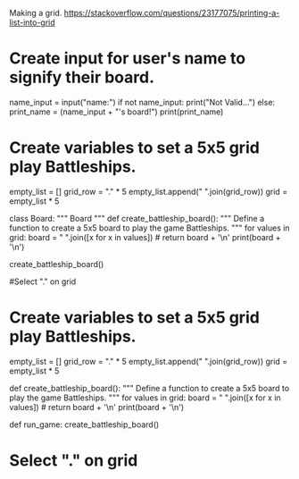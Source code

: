 Making a grid.
https://stackoverflow.com/questions/23177075/printing-a-list-into-grid

# Create input for user's name to signify their board.    

name_input = input("name:")
if not name_input:
    print("Not Valid...")
else:
    print_name = (name_input + "'s board!")
    print(print_name)

# Create variables to set a 5x5 grid play Battleships.
empty_list = []
grid_row = "." * 5
empty_list.append(" ".join(grid_row))
grid = empty_list * 5

class Board:
    """
    Board
    """
    def create_battleship_board():
        """
        Define a function to create a 5x5 board to play the game Battleships.
        """
        for values in grid:
            board = " ".join([x for x in values])
            # return board + '\n'
            print(board + '\n')
 

create_battleship_board()

#Select "." on grid

# Create variables to set a 5x5 grid play Battleships.
empty_list = []
grid_row = "." * 5
empty_list.append(" ".join(grid_row))
grid = empty_list * 5


def create_battleship_board():
    """
    Define a function to create a 5x5 board to play the game Battleships.
    """
    for values in grid:
        board = " ".join([x for x in values])
        # return board + '\n'
        print(board + '\n')

def run_game:
 create_battleship_board()


# Select "." on grid
 